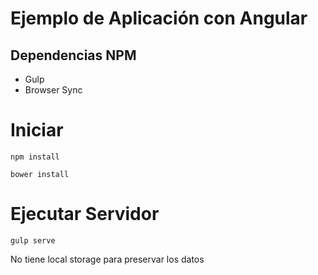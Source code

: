 # Ejemplo de Aplicación con Angular
## Dependencias NPM  
  * Gulp
  * Browser Sync

# Iniciar
`npm install`

`bower install`

# Ejecutar Servidor
`gulp serve`

No tiene local storage para preservar los datos
